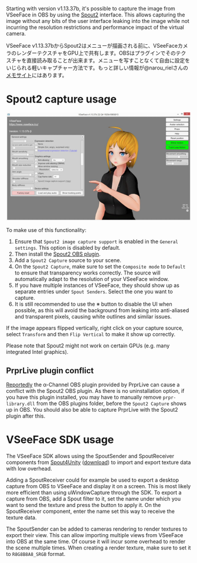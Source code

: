 Starting with version v1.13.37b, it's possible to capture the image from VSeeFace in OBS by using the [Spout2](https://spout.zeal.co/) interface. This allows capturing the image without any bits of the user interface leaking into the image while not incurring the resolution restrictions and performance impact of the virtual camera.

<span lang="ja">VSeeFace v1.13.37bからSpout2はメニューが描画される前に、VSeeFaceカメラのレンダーテクスチャをGPU上で共有します。OBSはプラグインでそのテクスチャを直接読み取ることが出来ます。メニューを写すことなくて自由に設定をいじられる軽いキャプチャー方法です。もっと詳しい情報が@narou_rielさんの[メモサイト](https://scrapbox.io/riel-tech/VSeeFace%E3%81%A7Spout2%E3%82%92%E4%BD%BF%E3%81%86)にはあります。</span>

# Spout2 capture usage

<img src="/assets/img/Spout2.png" alt="VSeeFace screenshot">

To make use of this functionality:

1) Ensure that `Spout2 image capture support` is enabled in the `General settings`. This option is disabled by default.
2) Then install the [Spout2 OBS plugin](https://github.com/Off-World-Live/obs-spout2-plugin/releases).
3) Add a `Spout2 Capture` source to your scene.
4) On the `Spout2 Capture`, make sure to set the `Composite mode` to `Default` to ensure that transparency works correctly. The source will automatically adapt to the resolution of your VSeeFace window.
5) If you have multiple instances of VSeeFace, they should show up as separate entries under `Spout Senders`. Select the one you want to capture.
6) It is still recommended to use the ※ button to disable the UI when possible, as this will avoid the background from leaking into anti-aliased and transparent pixels, causing white outlines and similar issues.

If the image appears flipped vertically, right click on your capture source, select `Transform` and then `Flip Vertical` to make it show up correctly.

Please note that Spout2 might not work on certain GPUs (e.g. many integrated Intel graphics).

## PrprLive plugin conflict

[Reportedly](https://github.com/emilianavt/VSeeFaceManual/issues/1) the α-Channel OBS plugin provided by PrprLive can cause a conflict with the Spout2 OBS plugin. As there is no uninstallation option, if you have this plugin installed, you may have to manually remove `prpr-library.dll` from the OBS plugins folder, before the `Spout2 Capture` shows up in OBS. You should also be able to capture PrprLive with the Spout2 plugin after this.

# VSeeFace SDK usage

The VSeeFace SDK allows using the SpoutSender and SpoutReceiver components from [Spout4Unity](https://github.com/sloopidoopi/Spout4Unity/tree/5cb448f30b807aa08d98269fef04d59547c201bd) ([download](https://github.com/sloopidoopi/Spout4Unity/archive/5cb448f30b807aa08d98269fef04d59547c201bd.zip)) to import and export texture data with low overhead.

Adding a SpoutReceiver could for example be used to export a desktop capture from OBS to VSeeFace and display it on a screen. This is most likely more efficient than using uWindowCapture through the SDK. To export a capture from OBS, add a Spout filter to it, set the name under which you want to send the texture and press the button to apply it. On the SpoutReceiver component, enter the name set this way to receive the texture data.

The SpoutSender can be added to cameras rendering to render textures to export their view. This can allow importing multiple views from VSeeFace into OBS at the same time. Of course it will incur some overhead to render the scene multiple times. When creating a render texture, make sure to set it to `R8G8B8A8_SRGB` format.
